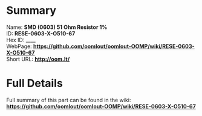
Summary
=================
  
Name: __SMD (0603) 51 Ohm Resistor 1%__    
ID: __RESE-0603-X-O510-67__   
Hex ID: ____   
WebPage: __https://github.com/oomlout/oomlout-OOMP/wiki/RESE-0603-X-O510-67__   
Short URL: __http://oom.lt/__   

Full Details
==========================
Full summary of this part can be found in the wiki:   
__https://github.com/oomlout/oomlout-OOMP/wiki/RESE-0603-X-O510-67__    

